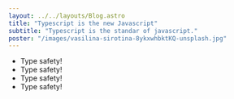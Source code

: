 ```yaml
---
layout: ../../layouts/Blog.astro
title: "Typescript is the new Javascript"
subtitle: "Typescript is the standar of javascript."
poster: "/images/vasilina-sirotina-8ykxwhbktKQ-unsplash.jpg"
---
```


- Type safety!
- Type safety!
- Type safety!
- Type safety!